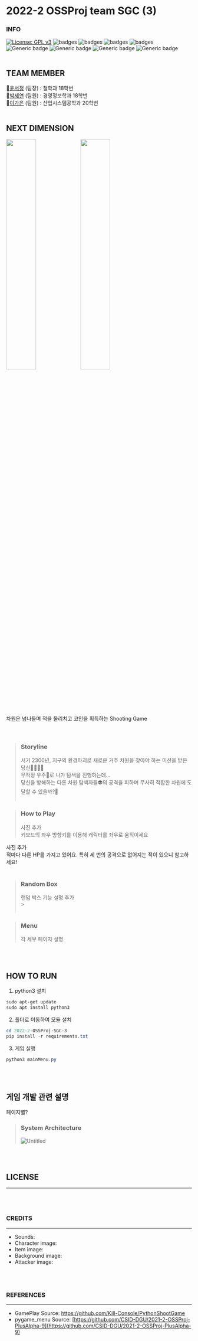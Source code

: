 # 2022-2 OSSProj team SGC (3)

### INFO

[![License: GPL v3](https://img.shields.io/badge/License-GPLv3-blue.svg)](https://www.gnu.org/licenses/gpl-3.0)
![badges](https://img.shields.io/badge/OS-ubuntu-red)
![badges](https://img.shields.io/badge/OS-window-red)
![badges](https://img.shields.io/badge/IDE-VSCode-informational)
![badges](https://img.shields.io/badge/pygame-2.1.2-yellow)
![Generic badge](https://img.shields.io/badge/pygame_menu-4.2.8-yellow.svg)
![Generic badge](https://img.shields.io/badge/firebase_admin-6.0.1-orange.svg)
![Generic badge](https://img.shields.io/badge/pyrebase4-4.5.0-orange.svg)
![Generic badge](https://img.shields.io/badge/pyautogui-0.9.53-green.svg)
<br><br>

## TEAM MEMBER

🌟[윤서정](https://github.com/harriet221) (팀장) : 철학과 18학번  
🌟[박세연](https://github.com/irina0627) (팀원) : 경영정보학과 18학번  
🌟[이가은](https://github.com/gaeun5744) (팀원) : 산업시스템공학과 20학번
<br><br>

## NEXT DIMENSION

<img src="https://user-images.githubusercontent.com/92314556/204122219-938ec719-034e-4796-8ea1-42198e699db7.png"  width="40%" height="40%"/><img src="https://user-images.githubusercontent.com/92314556/205289614-1c7deb0a-6ed6-4ab3-8451-c4bd45ae3250.png" width="40%" height="40%"/>  
차원은 넘나들며 적을 물리치고 코인을 획득하는 Shooting Game<br/><br/><br>

> ### Storyline
>
> 서기 2300년, 지구의 환경파괴로 새로운 거주 차원을 찾아야 하는 미션을 받은 당신👨‍🚀👩‍🚀<br>
> 무작정 우주🌠로 나가 탐색을 진행하는데…<br>
> 당신을 방해하는 다른 차원 탐색자들👽의 공격을 피하며 무사히 적합한 차원에 도달할 수 있을까?🙏
> <br><br>

> ### How to Play
>
> 사진 추가<br>
> 키보드의 좌우 방향키를 이용해 캐릭터를 좌우로 움직이세요<br>

사진 추가<br>
적마다 다른 HP를 가지고 있어요. 특히 세 번의 공격으로 없어지는 적이 있으니 참고하세요!
<br><br>

> ### Random Box
>
> 랜덤 박스 기능 설명 추가<br> > <br><br>

> ### Menu
>
> 각 세부 페이지 설명<br>

<br><br>

## HOW TO RUN

1. python3 설치

```powershell
sudo apt-get update
sudo apt install python3
```

2. 폴더로 이동하여 모듈 설치

```powershell
cd 2022-2-OSSProj-SGC-3
pip install -r requirements.txt
```

3. 게임 실행

```powershell
python3 mainMenu.py
```

<br/></br>

## 게임 개발 관련 설명

페이지별?

> ### System Architecture
>
> ![Untitled](https://s3-us-west-2.amazonaws.com/secure.notion-static.com/4a0b9a61-fe18-466f-b16d-d723e4a15100/Untitled.png)

<br/></br>

## LICENSE

---

<br/></br>

### CREDITS

---

- Sounds:
- Character image:
- Item image:
- Background image:
- Attacker image:

<br/></br>

### REFERENCES

---

- GamePlay Source: https://github.com/Kill-Console/PythonShootGame
- pygame_menu Source: [https://github.com/CSID-DGU/2021-2-OSSProj-PlusAlpha-9](https://github.com/CSID-DGU/2021-2-OSSProj-PlusAlpha-9)
